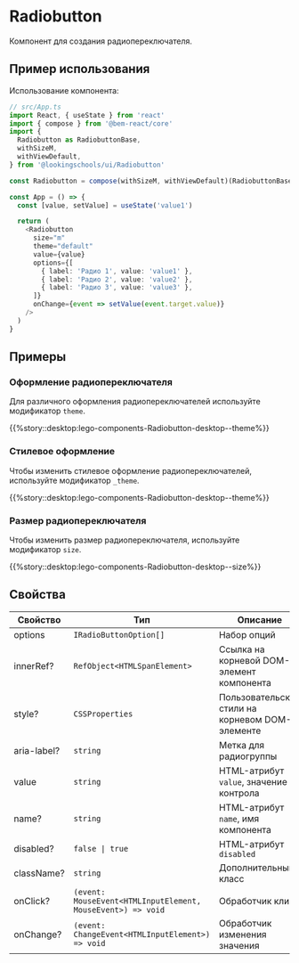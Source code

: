 # Radiobutton

Компонент для создания радиопереключателя.

## Пример использования

Использование компонента:

```ts
// src/App.ts
import React, { useState } from 'react'
import { compose } from '@bem-react/core'
import {
  Radiobutton as RadiobuttonBase,
  withSizeM,
  withViewDefault,
} from '@lookingschools/ui/Radiobutton'

const Radiobutton = compose(withSizeM, withViewDefault)(RadiobuttonBase)

const App = () => {
  const [value, setValue] = useState('value1')

  return (
    <Radiobutton
      size="m"
      theme="default"
      value={value}
      options={[
        { label: 'Радио 1', value: 'value1' },
        { label: 'Радио 2', value: 'value2' },
        { label: 'Радио 3', value: 'value3' },
      ]}
      onChange={event => setValue(event.target.value)}
    />
  )
}
```

## Примеры

### Оформление радиопереключателя

Для различного оформления радиопереключателей используйте модификатор `theme`.

{{%story::desktop:lego-components-Radiobutton-desktop--theme%}}

### Стилевое оформление

Чтобы изменить стилевое оформление радиопереключателей, используйте модификатор `_theme`.

{{%story::desktop:lego-components-Radiobutton-desktop--theme%}}

### Размер радиопереключателя

Чтобы изменить размер радиопереключателя, используйте модификатор `size`.

{{%story::desktop:lego-components-Radiobutton-desktop--size%}}

## Свойства

| Свойство    | Тип                                                         | Описание                                        |
| ----------- | ----------------------------------------------------------- | ----------------------------------------------- |
| options     | `IRadioButtonOption[]`                                      | Набор опций                                     |
| innerRef?   | `RefObject<HTMLSpanElement>`                                | Ссылка на корневой DOM-элемент компонента       |
| style?      | `CSSProperties`                                             | Пользовательские стили на корневом DOM-элементе |
| aria-label? | `string`                                                    | Метка для радиогруппы                           |
| value       | `string`                                                    | HTML-атрибут `value`, значение контрола         |
| name?       | `string`                                                    | HTML-атрибут `name`, имя компонента             |
| disabled?   | `false \| true`                                             | HTML-атрибут `disabled`                         |
| className?  | `string`                                                    | Дополнительный класс                            |
| onClick?    | `(event: MouseEvent<HTMLInputElement, MouseEvent>) => void` | Обработчик клика                                |
| onChange?   | `(event: ChangeEvent<HTMLInputElement>) => void`            | Обработчик изменения значения                   |
